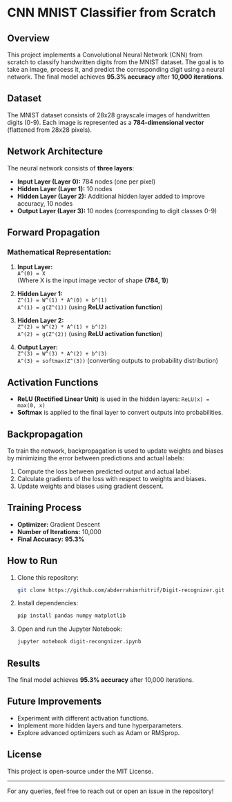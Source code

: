 # CNN MNIST Classifier from Scratch

## Overview

This project implements a Convolutional Neural Network (CNN) from scratch to classify handwritten digits from the MNIST dataset. The goal is to take an image, process it, and predict the corresponding digit using a neural network. The final model achieves **95.3% accuracy** after **10,000 iterations**.

## Dataset

The MNIST dataset consists of 28x28 grayscale images of handwritten digits (0-9). Each image is represented as a **784-dimensional vector** (flattened from 28x28 pixels).

## Network Architecture

The neural network consists of **three layers**:

- **Input Layer (Layer 0):** 784 nodes (one per pixel)
- **Hidden Layer (Layer 1):** 10 nodes
- **Hidden Layer (Layer 2):** Additional hidden layer added to improve accuracy, 10 nodes
- **Output Layer (Layer 3):** 10 nodes (corresponding to digit classes 0-9)

## Forward Propagation

### Mathematical Representation:

1. **Input Layer:**  
   `A^(0) = X`  
   (Where X is the input image vector of shape **(784, 1)**)
   
2. **Hidden Layer 1:**  
   `Z^(1) = W^(1) * A^(0) + b^(1)`  
   `A^(1) = g(Z^(1))` (using **ReLU activation function**)  
   
3. **Hidden Layer 2:**  
   `Z^(2) = W^(2) * A^(1) + b^(2)`  
   `A^(2) = g(Z^(2))` (using **ReLU activation function**)  

4. **Output Layer:**  
   `Z^(3) = W^(3) * A^(2) + b^(3)`  
   `A^(3) = softmax(Z^(3))` (converting outputs to probability distribution)  

## Activation Functions

- **ReLU (Rectified Linear Unit)** is used in the hidden layers:
  `ReLU(x) = max(0, x)`
- **Softmax** is applied to the final layer to convert outputs into probabilities.

## Backpropagation

To train the network, backpropagation is used to update weights and biases by minimizing the error between predictions and actual labels:

1. Compute the loss between predicted output and actual label.
2. Calculate gradients of the loss with respect to weights and biases.
3. Update weights and biases using gradient descent.

## Training Process

- **Optimizer:** Gradient Descent
- **Number of Iterations:** 10,000
- **Final Accuracy:** **95.3%**

## How to Run

1. Clone this repository:
   ```bash
   git clone https://github.com/abderrahimrhitrif/Digit-recognizer.git
   ```
2. Install dependencies:
   ```bash
   pip install pandas numpy matplotlib
   ```
3. Open and run the Jupyter Notebook:
   ```bash
   jupyter notebook digit-recongnizer.ipynb
   ```

## Results

The final model achieves **95.3% accuracy** after 10,000 iterations.

## Future Improvements

- Experiment with different activation functions.
- Implement more hidden layers and tune hyperparameters.
- Explore advanced optimizers such as Adam or RMSprop.

## License

This project is open-source under the MIT License.

---

For any queries, feel free to reach out or open an issue in the repository!

